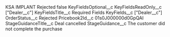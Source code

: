 <?xml version="1.0" encoding="UTF-8"?>
<CustomMetadata xmlns="http://soap.sforce.com/2006/04/metadata" xmlns:xsi="http://www.w3.org/2001/XMLSchema-instance" xmlns:xsd="http://www.w3.org/2001/XMLSchema">
    <label>KSA IMPLANT Rejected</label>
    <protected>false</protected>
    <values>
        <field>KeyFieldsOptional__c</field>
        <value xsi:nil="true"/>
    </values>
    <values>
        <field>KeyFieldsReadOnly__c</field>
        <value xsi:type="xsd:string">[&quot;Dealer__c&quot;]</value>
    </values>
    <values>
        <field>KeyFieldsTitle__c</field>
        <value xsi:type="xsd:string">Required Fields</value>
    </values>
    <values>
        <field>KeyFields__c</field>
        <value xsi:type="xsd:string">[&quot;Dealer__c&quot;]</value>
    </values>
    <values>
        <field>OrderStatus__c</field>
        <value xsi:type="xsd:string">Rejected</value>
    </values>
    <values>
        <field>Pricebook2Id__c</field>
        <value xsi:type="xsd:string">01s0J000000d0GpQAI</value>
    </values>
    <values>
        <field>StageGuidanceTitle__c</field>
        <value xsi:type="xsd:string">Deal cancelled</value>
    </values>
    <values>
        <field>StageGuidance__c</field>
        <value xsi:type="xsd:string">The customer did not complete the purchase</value>
    </values>
</CustomMetadata>
